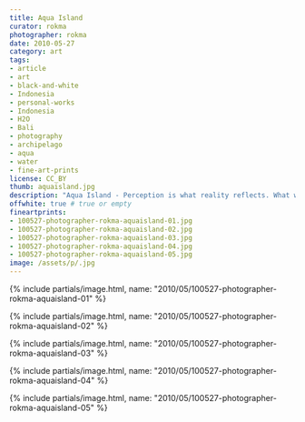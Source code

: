 ```yaml
---
title: Aqua Island
curator: rokma
photographer: rokma
date: 2010-05-27
category: art
tags:
- article
- art
- black-and-white
- Indonesia
- personal-works
- Indonesia
- H2O
- Bali
- photography
- archipelago
- aqua
- water
- fine-art-prints
license: CC_BY
thumb: aquaisland.jpg
description: "Aqua Island - Perception is what reality reflects. What we know about the world has come to us bouncing his way into our senses."
offwhite: true # true or empty
fineartprints:
- 100527-photographer-rokma-aquaisland-01.jpg
- 100527-photographer-rokma-aquaisland-02.jpg
- 100527-photographer-rokma-aquaisland-03.jpg
- 100527-photographer-rokma-aquaisland-04.jpg
- 100527-photographer-rokma-aquaisland-05.jpg
image: /assets/p/.jpg
---
```



{% include partials/image.html, name: "2010/05/100527-photographer-rokma-aquaisland-01" %}

{% include partials/image.html, name: "2010/05/100527-photographer-rokma-aquaisland-02" %}

{% include partials/image.html, name: "2010/05/100527-photographer-rokma-aquaisland-03" %}

{% include partials/image.html, name: "2010/05/100527-photographer-rokma-aquaisland-04" %}

{% include partials/image.html, name: "2010/05/100527-photographer-rokma-aquaisland-05" %}
